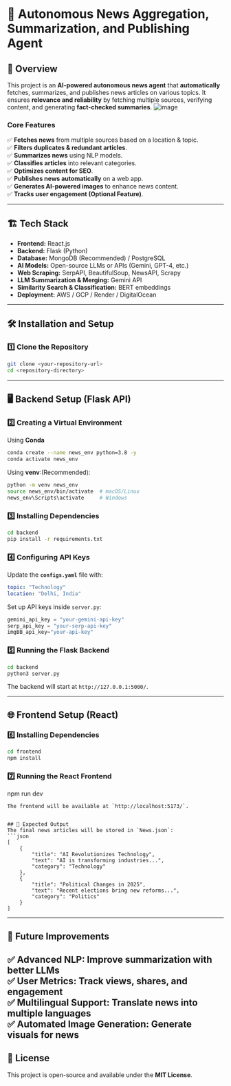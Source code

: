 # 📰 Autonomous News Aggregation, Summarization, and Publishing Agent

## 🚀 Overview
This project is an **AI-powered autonomous news agent** that **automatically** fetches, summarizes, and publishes news articles on various topics. It ensures **relevance and reliability** by fetching multiple sources, verifying content, and generating **fact-checked summaries**.
![image](https://github.com/user-attachments/assets/07142275-33e9-4698-a167-2d59badd3fa1)

### **Core Features**
✅ **Fetches news** from multiple sources based on a location & topic.  
✅ **Filters duplicates & redundant articles**.  
✅ **Summarizes news** using NLP models.  
✅ **Classifies articles** into relevant categories.  
✅ **Optimizes content for SEO**.  
✅ **Publishes news automatically** on a web app.  
✅ **Generates AI-powered images** to enhance news content.  
✅ **Tracks user engagement (Optional Feature)**.  

---

## 🏗 Tech Stack
- **Frontend:** React.js
- **Backend:** Flask (Python)
- **Database:** MongoDB (Recommended) / PostgreSQL
- **AI Models:** Open-source LLMs or APIs (Gemini, GPT-4, etc.)
- **Web Scraping:** SerpAPI, BeautifulSoup, NewsAPI, Scrapy
- **LLM Summarization & Merging:** Gemini API
- **Similarity Search & Classification:** BERT embeddings
- **Deployment:** AWS / GCP / Render / DigitalOcean

---

## 🛠 Installation and Setup

### **1️⃣ Clone the Repository**
```bash
git clone <your-repository-url>
cd <repository-directory>
```

---

## 🖥 Backend Setup (Flask API)
### **2️⃣ Creating a Virtual Environment**
Using **Conda** 
```bash
conda create --name news_env python=3.8 -y
conda activate news_env
```

Using **venv**:(Recommended):
```bash
python -m venv news_env
source news_env/bin/activate  # macOS/Linux
news_env\Scripts\activate     # Windows
```

### **3️⃣ Installing Dependencies**
```bash
cd backend
pip install -r requirements.txt
```

### **4️⃣ Configuring API Keys**
Update the **`configs.yaml`** file with:
```yaml
topic: "Technology"
location: "Delhi, India"
```
Set up API keys inside `server.py`:
```python
gemini_api_key = "your-gemini-api-key"
serp_api_key = "your-serp-api-key"
imgBB_api_key="your-api-key"
```

### **5️⃣ Running the Flask Backend**
```bash
cd backend
python3 server.py
```
The backend will start at `http://127.0.0.1:5000/`.

---

## 🌐 Frontend Setup (React)
### **6️⃣ Installing Dependencies**
```bash
cd frontend
npm install
```

### **7️⃣ Running the React Frontend**

npm run dev
```
The frontend will be available at `http://localhost:5173/`.


## 📌 Expected Output
The final news articles will be stored in `News.json`:
```json
[
    {
        "title": "AI Revolutionizes Technology",
        "text": "AI is transforming industries...",
        "category": "Technology"
    },
    {
        "title": "Political Changes in 2025",
        "text": "Recent elections bring new reforms...",
        "category": "Politics"
    }
]
```

---
## 🎯 Future Improvements
✅ **Advanced NLP**: Improve summarization with better LLMs  
✅ **User Metrics**: Track views, shares, and engagement  
✅ **Multilingual Support**: Translate news into multiple languages  
✅ **Automated Image Generation**: Generate visuals for news  
---

## 📜 License
This project is open-source and available under the **MIT License**.

